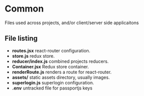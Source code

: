# Common
Files used across projects, and/or client/server side applicaitons

## File listing
+ **routes.jsx** react-router configuration.
+ **store.js** redux store.
+ **reducer/index.js** combined projects reducers.  
+ **Container.jsx** Redux store container.
+ **renderRoute.js** renders a route for react-router.
+ **assets/** static assets directory, usually images.
+ **superlogin.js** superlogin configuration.
+ **.env** untracked file for passportjs keys
